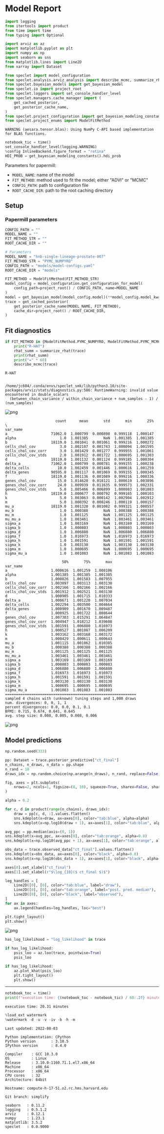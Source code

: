 # Model Report


```python
import logging
from itertools import product
from time import time
from typing import Optional

import arviz as az
import matplotlib.pyplot as plt
import numpy as np
import seaborn as sns
from matplotlib.lines import Line2D
from xarray import Dataset

from speclet import model_configuration
from speclet.analysis.arviz_analysis import describe_mcmc, summarize_rhat
from speclet.bayesian_models import get_bayesian_model
from speclet.io import project_root
from speclet.loggers import set_console_handler_level
from speclet.managers.cache_manager import (
    get_cached_posterior,
    get_posterior_cache_name,
)
from speclet.project_configuration import get_bayesian_modeling_constants
from speclet.project_enums import ModelFitMethod
```

    WARNING (aesara.tensor.blas): Using NumPy C-API based implementation for BLAS functions.



```python
notebook_tic = time()
set_console_handler_level(logging.WARNING)
%config InlineBackend.figure_format = "retina"
HDI_PROB = get_bayesian_modeling_constants().hdi_prob
```

Parameters for papermill:

- `MODEL_NAME`: name of the model
- `FIT_METHOD`: method used to fit the model; either "ADVI" or "MCMC"
- `CONFIG_PATH`: path to configuration file
- `ROOT_CACHE_DIR`: path to the root caching directory

## Setup

### Papermill parameters


```python
CONFIG_PATH = ""
MODEL_NAME = ""
FIT_METHOD_STR = ""
ROOT_CACHE_DIR = ""
```


```python
# Parameters
MODEL_NAME = "hnb-single-lineage-prostate-007"
FIT_METHOD_STR = "PYMC_NUMPYRO"
CONFIG_PATH = "models/model-configs.yaml"
ROOT_CACHE_DIR = "models"
```


```python
FIT_METHOD = ModelFitMethod(FIT_METHOD_STR)
model_config = model_configuration.get_configuration_for_model(
    config_path=project_root() / CONFIG_PATH, name=MODEL_NAME
)
model = get_bayesian_model(model_config.model)(**model_config.model_kwargs)
trace = get_cached_posterior(
    get_posterior_cache_name(MODEL_NAME, FIT_METHOD),
    cache_dir=project_root() / ROOT_CACHE_DIR,
)
```

## Fit diagnostics


```python
if FIT_METHOD in {ModelFitMethod.PYMC_NUMPYRO, ModelFitMethod.PYMC_MCMC}:
    print("R-HAT")
    rhat_summ = summarize_rhat(trace)
    print(rhat_summ)
    print("=" * 60)
    describe_mcmc(trace)
```

    R-HAT


    /home/jc604/.conda/envs/speclet_smk/lib/python3.10/site-packages/arviz/stats/diagnostics.py:586: RuntimeWarning: invalid value encountered in double_scalars
      (between_chain_variance / within_chain_variance + num_samples - 1) / (num_samples)




![png](hnb-single-lineage-prostate-007_PYMC_NUMPYRO_files/hnb-single-lineage-prostate-007_PYMC_NUMPYRO_10_2.png)



                           count      mean       std       min       25%  \
    var_name
    a                    71062.0  1.000799  0.000898  0.999118  1.000147
    alpha                    1.0  1.001385       NaN  1.001385  1.001385
    b                    18119.0  1.001041  0.001061  0.999216  1.000272
    cells_chol_cov           3.0  1.002107  0.001743  1.000094  1.001595
    cells_chol_cov_corr      3.0  1.001429  0.001277  0.999955  1.001061
    cells_chol_cov_stds      2.0  1.001912  0.001722  1.000695  1.001303
    d                    18119.0  1.001132  0.001124  0.999185  1.000304
    delta_a              71062.0  1.000799  0.000781  0.999155  1.000238
    delta_cells             10.0  1.002459  0.001446  1.000616  1.001259
    delta_genes          90595.0  1.001117  0.001069  0.999155  1.000345
    f                    18119.0  1.001136  0.001089  0.999216  1.000336
    genes_chol_cov          15.0  1.014620  0.018121  1.000619  1.003896
    genes_chol_cov_corr     24.0  1.009939  0.011635  0.999573  1.002331
    genes_chol_cov_stds      5.0  1.005466  0.006899  1.000803  1.001083
    h                    18119.0  1.000677  0.000792  0.999165  1.000103
    k                        5.0  1.003063  0.000142  1.002904  1.002912
    m                        5.0  1.000392  0.000246  1.000119  1.000157
    mu_a                 18119.0  1.001320  0.001082  0.999321  1.000557
    mu_b                     1.0  1.000388       NaN  1.000388  1.000388
    mu_m                     1.0  1.001125       NaN  1.001125  1.001125
    mu_mu_a                  1.0  1.003461       NaN  1.003461  1.003461
    sigma_a                  1.0  1.003169       NaN  1.003169  1.003169
    sigma_b                  1.0  1.000803       NaN  1.000803  1.000803
    sigma_d                  1.0  1.006880       NaN  1.006880  1.006880
    sigma_f                  1.0  1.016973       NaN  1.016973  1.016973
    sigma_h                  1.0  1.001591       NaN  1.001591  1.001591
    sigma_k                  1.0  1.003130       NaN  1.003130  1.003130
    sigma_m                  1.0  1.000695       NaN  1.000695  1.000695
    sigma_mu_a               1.0  1.001083       NaN  1.001083  1.001083

                              50%       75%       max
    var_name
    a                    1.000616  1.001259  1.008106
    alpha                1.001385  1.001385  1.001385
    b                    1.000826  1.001583  1.007955
    cells_chol_cov       1.003097  1.003113  1.003130
    cells_chol_cov_corr  1.002166  1.002166  1.002166
    cells_chol_cov_stds  1.001912  1.002521  1.003130
    d                    1.000905  1.001715  1.010333
    delta_a              1.000671  1.001220  1.007034
    delta_cells          1.002294  1.003500  1.004664
    delta_genes          1.000909  1.001670  1.009487
    f                    1.000925  1.001722  1.008644
    genes_chol_cov       1.007303  1.015291  1.064847
    genes_chol_cov_corr  1.004947  1.018212  1.039608
    genes_chol_cov_stds  1.001591  1.006880  1.016973
    h                    1.000527  1.001087  1.006209
    k                    1.003162  1.003168  1.003172
    m                    1.000429  1.000611  1.000643
    mu_a                 1.001115  1.001862  1.010385
    mu_b                 1.000388  1.000388  1.000388
    mu_m                 1.001125  1.001125  1.001125
    mu_mu_a              1.003461  1.003461  1.003461
    sigma_a              1.003169  1.003169  1.003169
    sigma_b              1.000803  1.000803  1.000803
    sigma_d              1.006880  1.006880  1.006880
    sigma_f              1.016973  1.016973  1.016973
    sigma_h              1.001591  1.001591  1.001591
    sigma_k              1.003130  1.003130  1.003130
    sigma_m              1.000695  1.000695  1.000695
    sigma_mu_a           1.001083  1.001083  1.001083
    ============================================================
    sampled 4 chains with (unknown) tuning steps and 1,000 draws
    num. divergences: 0, 0, 1, 1
    percent divergences: 0.0, 0.0, 0.1, 0.1
    BFMI: 0.715, 0.674, 0.641, 0.645
    avg. step size: 0.008, 0.005, 0.008, 0.006




![png](hnb-single-lineage-prostate-007_PYMC_NUMPYRO_files/hnb-single-lineage-prostate-007_PYMC_NUMPYRO_10_4.png)



## Model predictions


```python
np.random.seed(333)

pp: Dataset = trace.posterior_predictive["ct_final"]
n_chains, n_draws, n_data = pp.shape
n_rand = 10
draws_idx = np.random.choice(np.arange(n_draws), n_rand, replace=False)

fig, axes = plt.subplots(
    nrows=2, ncols=1, figsize=(8, 10), squeeze=True, sharex=False, sharey=False
)

alpha = 0.2

for c, d in product(range(n_chains), draws_idx):
    draw = pp[c, d, :].values.flatten()
    sns.kdeplot(x=draw, ax=axes[0], color="tab:blue", alpha=alpha)
    sns.kdeplot(x=np.log10(draw + 1), ax=axes[1], color="tab:blue", alpha=alpha)

avg_ppc = pp.median(axis=(0, 1))
sns.kdeplot(x=avg_ppc, ax=axes[0], color="tab:orange", alpha=0.8)
sns.kdeplot(x=np.log10(avg_ppc + 1), ax=axes[1], color="tab:orange", alpha=0.8)

obs_data = trace.observed_data["ct_final"].values.flatten()
sns.kdeplot(x=obs_data, ax=axes[0], color="black", alpha=0.8)
sns.kdeplot(x=np.log10(obs_data + 1), ax=axes[1], color="black", alpha=0.8)

axes[0].set_xlabel("ct_final")
axes[1].set_xlabel(r"$\log_{10}($ ct_final $)$")

leg_handles = [
    Line2D([0], [0], color="tab:blue", label="draw"),
    Line2D([0], [0], color="tab:orange", label="post. pred. median"),
    Line2D([0], [0], color="black", label="observed"),
]
for ax in axes:
    ax.legend(handles=leg_handles, loc="best")

plt.tight_layout()
plt.show()
```



![png](hnb-single-lineage-prostate-007_PYMC_NUMPYRO_files/hnb-single-lineage-prostate-007_PYMC_NUMPYRO_12_0.png)




```python
has_log_likelihood = "log_likelihood" in trace
```


```python
if has_log_likelihood:
    psis_loo = az.loo(trace, pointwise=True)
    psis_loo
```


```python
if has_log_likelihood:
    az.plot_khat(psis_loo)
    plt.tight_layout()
    plt.show()
```

---


```python
notebook_toc = time()
print(f"execution time: {(notebook_toc - notebook_tic) / 60:.2f} minutes")
```

    execution time: 20.31 minutes



```python
%load_ext watermark
%watermark -d -u -v -iv -b -h -m
```

    Last updated: 2022-08-03

    Python implementation: CPython
    Python version       : 3.10.5
    IPython version      : 8.4.0

    Compiler    : GCC 10.3.0
    OS          : Linux
    Release     : 3.10.0-1160.71.1.el7.x86_64
    Machine     : x86_64
    Processor   : x86_64
    CPU cores   : 32
    Architecture: 64bit

    Hostname: compute-h-17-51.o2.rc.hms.harvard.edu

    Git branch: simplify

    seaborn   : 0.11.2
    logging   : 0.5.1.2
    arviz     : 0.12.1
    numpy     : 1.23.1
    matplotlib: 3.5.2
    speclet   : 0.0.9000
